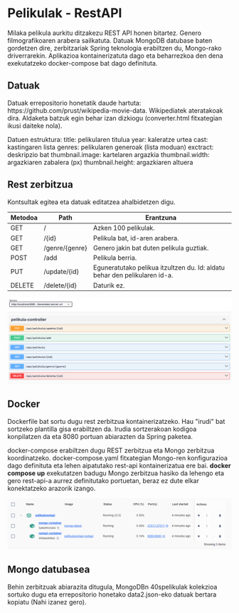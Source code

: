 <h1>Pelikulak - RestAPI</h1>

Milaka pelikula aurkitu ditzakezu REST API honen bitartez. Genero filmografikoaren arabera sailkatuta.
Datuak MongoDB datubase baten gordetzen dire, zerbitzariak Spring teknologia erabiltzen du, Mongo-rako driverrarekin.
Aplikazioa kontainerizatuta dago eta beharrezkoa den dena exekutatzeko docker-compose bat dago definituta.

<h2>Datuak</h2>
Datuak errepositorio honetatik daude hartuta: https://github.com/prust/wikipedia-movie-data. Wikipediatek ateratakoak dira.
Aldaketa batzuk egin behar izan dizkiogu (converter.html fitxategian ikusi daiteke nola).

Datuen estruktura:
title: pelikularen titulua
year: kaleratze urtea
cast: kastingaren lista
genres: pelikularen generoak (lista moduan)
exctract: deskripzio bat
thumbnail.image: kartelaren argazkia
thumbnail.width: argazkiaren zabalera (px)
thumbnail.height: argazkiaren altuera

<h2>Rest zerbitzua</h2>
Kontsultak egitea eta datuak editatzea ahalbidetzen digu.

| Metodoa | Path           | Erantzuna                                                                  |
| ------- | -------------- | -------------------------------------------------------------------------- |
| GET     | /              | Azken 100 pelikulak.                                                       |
| GET     | /{id}          | Pelikula bat, id-aren arabera.                                             |
| GET     | /genre/{genre} | Genero jakin bat duten pelikula guztiak.                                   |
| POST    | /add           | Pelikula berria.                                                           |
| PUT     | /update/{id}   | Eguneratutako pelikua itzultzen du. Id: aldatu behar den pelikularen id-a. |
| DELETE  | /delete/{id}   | Daturik ez.                                                                |

![Swagger](img/swagger.PNG)

<h2>Docker</h2>
Dockerfile bat sortu dugu rest zerbitzua kontainerizatzeko. Hau "irudi" bat sortzeko plantilla gisa erabiltzen da. Irudia sortzerakoan kodigoa konpilatzen da eta 8080 portuan abiarazten da Spring paketea.

docker-compose erabiltzen dugu REST zerbitzua eta Mongo zerbitzua koordinatzeko. docker-compose.yaml fitxategian Mongo-ren konfigurazioa dago definituta eta lehen aipatutako rest-api kontainerizatua ere bai.
**docker compose up** exekutatzen badugu Mongo zerbitzua hasiko da lehengo eta gero rest-api-a aurrez definitutako portuetan, beraz ez dute elkar konektatzeko arazorik izango.

![Kontainer-ak](img/docker.PNG)

<h2>Mongo datubasea</h2>
Behin zerbitzuak abiarazita ditugula, MongoDBn 40spelikulak kolekzioa sortuko dugu eta errepositorio honetako data2.json-eko datuak bertara kopiatu (Nahi izanez gero).
